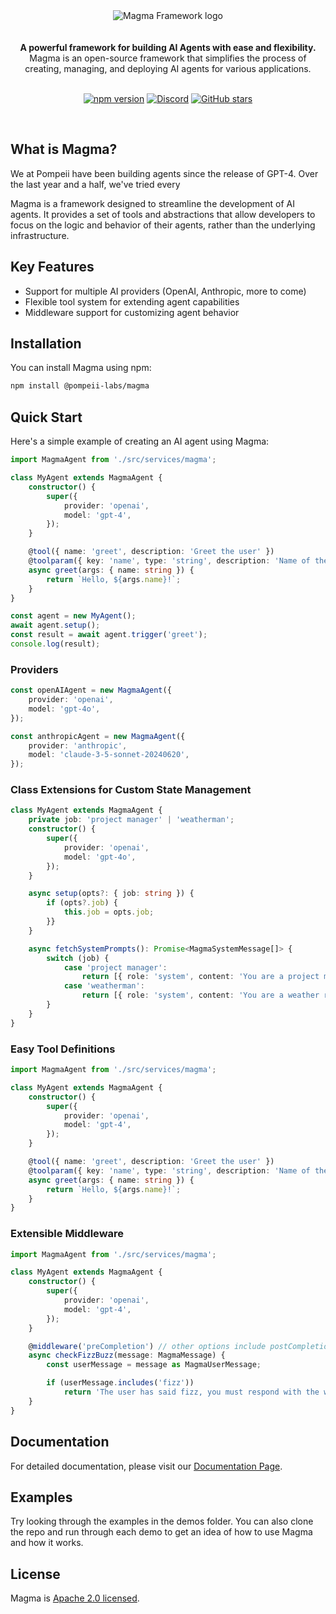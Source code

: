 <div align="center">
<img alt="Magma Framework logo" src="https://db.productdialog.com/storage/v1/object/public/images/magma-header.jpg">
</div>

<br/>
<br/>

<div align="center"><strong>A powerful framework for building AI Agents with ease and flexibility.</strong><br> Magma is an open-source framework that simplifies the process of creating, managing, and deploying AI agents for various applications.
<br />
<br />

</div>

<div align="center">

[![npm version](https://img.shields.io/npm/v/@pompeii-labs/magma.svg)](https://www.npmjs.com/package/@pompeii-labs/magma)
[![Discord](https://img.shields.io/discord/1285279452661551145?color=7289da&label=Discord&logo=discord&logoColor=ffffff)](https://discord.gg/NShaQZmhpr)
[![GitHub stars](https://img.shields.io/github/stars/pompeii-labs/Magma?style=social)](https://github.com/pompeii-labs/Magma)

</div>

<br/>

## What is Magma?

We at Pompeii have been building agents since the release of GPT-4. Over the last year and a half, we've tried every 

Magma is a framework designed to streamline the development of AI agents. It provides a set of tools and abstractions that allow developers to focus on the logic and behavior of their agents, rather than the underlying infrastructure.

## Key Features

- Support for multiple AI providers (OpenAI, Anthropic, more to come)
- Flexible tool system for extending agent capabilities
- Middleware support for customizing agent behavior

## Installation

You can install Magma using npm:

```bash
npm install @pompeii-labs/magma
```

## Quick Start

Here's a simple example of creating an AI agent using Magma:

```ts
import MagmaAgent from './src/services/magma';

class MyAgent extends MagmaAgent {
    constructor() {
        super({
            provider: 'openai',
            model: 'gpt-4',
        });
    }

    @tool({ name: 'greet', description: 'Greet the user' })
    @toolparam({ key: 'name', type: 'string', description: 'Name of the user' })
    async greet(args: { name: string }) {
        return `Hello, ${args.name}!`;
    }
}

const agent = new MyAgent();
await agent.setup();
const result = await agent.trigger('greet');
console.log(result);
```

### Providers

```ts
const openAIAgent = new MagmaAgent({
    provider: 'openai',
    model: 'gpt-4o',
});

const anthropicAgent = new MagmaAgent({
    provider: 'anthropic',
    model: 'claude-3-5-sonnet-20240620',
});
```

### Class Extensions for Custom State Management

```ts
class MyAgent extends MagmaAgent {
    private job: 'project manager' | 'weatherman';
    constructor() {
        super({
            provider: 'openai',
            model: 'gpt-4o',
        });
    }

    async setup(opts?: { job: string }) {
        if (opts?.job) {
            this.job = opts.job;
        }}
    }

    async fetchSystemPrompts(): Promise<MagmaSystemMessage[]> {
        switch (job) {
            case 'project manager':
                return [{ role: 'system', content: 'You are a project manager. Keep the team on track' }];
            case 'weatherman':
                return [{ role: 'system', content: 'You are a weather reporter, keep the user up to date on the locations they care about' }];
        }
    }
}
```

### Easy Tool Definitions

```ts
import MagmaAgent from './src/services/magma';

class MyAgent extends MagmaAgent {
    constructor() {
        super({
            provider: 'openai',
            model: 'gpt-4',
        });
    }

    @tool({ name: 'greet', description: 'Greet the user' })
    @toolparam({ key: 'name', type: 'string', description: 'Name of the user', required: true })
    async greet(args: { name: string }) {
        return `Hello, ${args.name}!`;
    }
}
```

### Extensible Middleware

```ts
import MagmaAgent from './src/services/magma';

class MyAgent extends MagmaAgent {
    constructor() {
        super({
            provider: 'openai',
            model: 'gpt-4',
        });
    }

    @middleware('preCompletion') // other options include postCompletion, preToolExecution, postToolExecution
    async checkFizzBuzz(message: MagmaMessage) {
        const userMessage = message as MagmaUserMessage;

        if (userMessage.includes('fizz'))
            return 'The user has said fizz, you must respond with the word buzz';
    }
}
```

## Documentation

For detailed documentation, please visit our [Documentation Page](https://magma.pompeiilabs.com/).

## Examples

Try looking through the examples in the demos folder. You can also clone the repo and run through each demo to get an idea of how to use Magma and how it works.

## License

Magma is [Apache 2.0 licensed](LICENSE).
